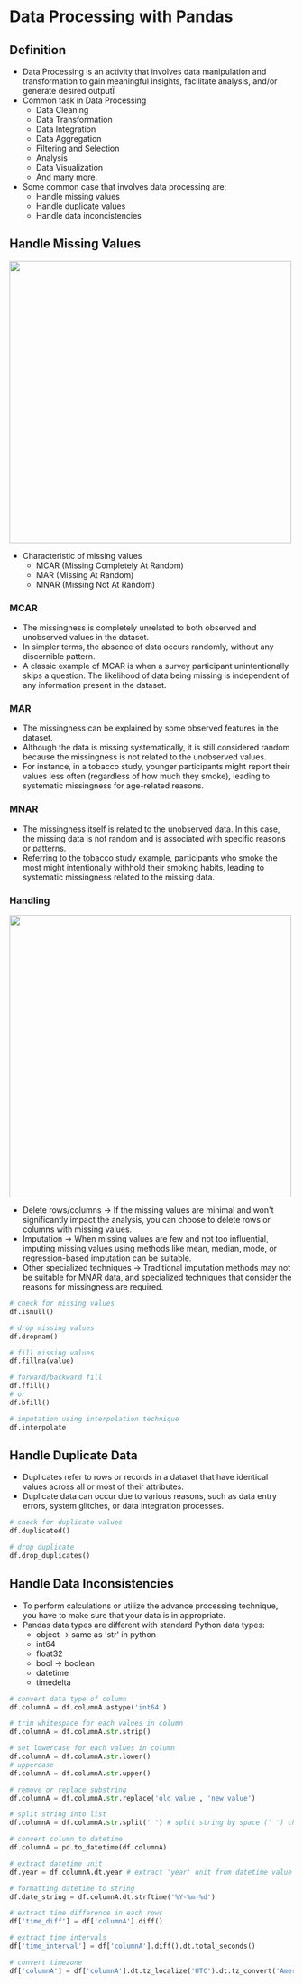 # Data Processing with Pandas

## Definition
- Data Processing is an activity that involves data manipulation and transformation to gain meaningful insights, facilitate analysis, and/or generate desired outputÏ
- Common task in Data Processing
  - Data Cleaning
  - Data Transformation
  - Data Integration
  - Data Aggregation
  - Filtering and Selection
  - Analysis
  - Data Visualization
  - And many more.
- Some common case that involves data processing are:
  - Handle missing values
  - Handle duplicate values
  - Handle data inconcistencies 

## Handle Missing Values
<img src="https://github.com/user-attachments/assets/5e203835-2489-439f-8e6f-6864741b563d" width=500 />

- Characteristic of missing values
  - MCAR (Missing Completely At Random)
  - MAR (Missing At Random)
  - MNAR (Missing Not At Random)
 
### MCAR
- The missingness is completely unrelated to both observed and unobserved values in the dataset.
- In simpler terms, the absence of data occurs randomly, without any discernible pattern.
- A classic example of MCAR is when a survey participant unintentionally skips a question. The likelihood of data being missing is independent of any information present in the dataset.
### MAR
- The missingness can be explained by some observed features in the dataset.
- Although the data is missing systematically, it is still considered random because the missingness is not related to the unobserved values.
- For instance, in a tobacco study, younger participants might report their values less often (regardless of how much they smoke), leading to systematic missingness for age-related reasons.
### MNAR
- The missingness itself is related to the unobserved data. In this case, the missing data is not random and is associated with specific reasons or patterns.
- Referring to the tobacco study example, participants who smoke the most might intentionally withhold their smoking habits, leading to systematic missingness related to the missing data.

### Handling
<img src="https://github.com/user-attachments/assets/a3d61918-8719-43f5-9104-a4a8704ab733" width=500 />

- Delete rows/columns -> If the missing values are minimal and won't significantly impact the analysis, you can choose to delete rows or columns with missing values.
- Imputation -> When missing values are few and not too influential, imputing missing values using methods like mean, median, mode, or regression-based imputation can be suitable.
- Other specialized techniques -> Traditional imputation methods may not be suitable for MNAR data, and specialized techniques that consider the reasons for missingness are required.
```py
# check for missing values
df.isnull()

# drop missing values
df.dropnam()

# fill missing values
df.fillna(value)

# forward/backward fill
df.ffill()
# or
df.bfill()

# imputation using interpolation technique
df.interpolate
```

## Handle Duplicate Data 
- Duplicates refer to rows or records in a dataset that have identical values across all or most of their attributes.
- Duplicate data can occur due to various reasons, such as data entry errors, system glitches, or data integration processes.
```py
# check for duplicate values
df.duplicated()

# drop duplicate
df.drop_duplicates()
```

## Handle Data Inconsistencies
- To perform calculations or utilize the advance processing technique, you have to make sure that your data is in appropriate.
- Pandas data types are different with standard Python data types:
  - object -> same as 'str' in python
  - int64
  - float32
  - bool -> boolean
  - datetime
  - timedelta
```py
# convert data type of column
df.columnA = df.columnA.astype('int64')

# trim whitespace for each values in column
df.columnA = df.columnA.str.strip()

# set lowercase for each values in column
df.columnA = df.columnA.str.lower()
# uppercase
df.columnA = df.columnA.str.upper()

# remove or replace substring
df.columnA = df.columnA.str.replace('old_value', 'new_value')

# split string into list
df.columnA = df.columnA.str.split(' ') # split string by space (' ') character

# convert column to datetime
df.columnA = pd.to_datetime(df.columnA)

# extract datetime unit
df.year = df.columnA.dt.year # extract 'year' unit from datetime value

# formatting datetime to string
df.date_string = df.columnA.dt.strftime('%Y-%m-%d')

# extract time difference in each rows
df['time_diff'] = df['columnA'].diff()

# extract time intervals
df['time_interval'] = df['columnA'].diff().dt.total_seconds()

# convert timezone
df['columnA'] = df['columnA'].dt.tz_localize('UTC').dt.tz_convert('America/New_York') # convert from UTC to America/New York timezone
```
